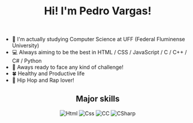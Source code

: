 <h1 align="center" >Hi! I'm Pedro Vargas!</h1>
<br />


* 📖 I'm actually studying Computer Science at UFF (Federal Fluminense University)
* 💻 Always aiming to be the best in HTML / CSS / JavaScript / C / C++ / C# / Python
* 🥊 Aways ready to face any kind of challenge!
* 🍀 Healthy and Productive life
* 🎵 Hip Hop and Rap lover! 


<h2 align='center'>Major skills</h2>
<p align="center">
   <img src="https://img.shields.io/badge/HTML-E34F26?style=for-the-badge&logo=html5&logoColor=white" alt="Html">
   <img src="https://img.shields.io/badge/CSS-1572B6?style=for-the-badge&logo=css3&logoColor=white" alt="Css">
   <img src="https://img.shields.io/badge/C++-00599C?style=for-the-badge&logo=cplusplus&logoColor=white" alt="CC">
   <img src="https://img.shields.io/badge/C%23-239120?style=for-the-badge&logo=c sharp&logoColor=white" alt="CSharp">
</p>







  
